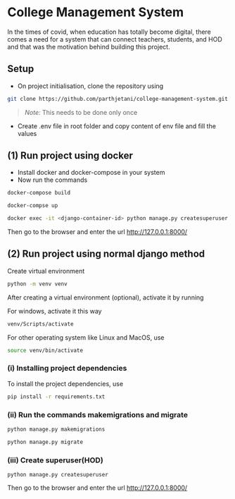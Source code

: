 # College Management System

In the times of covid, when education has totally become digital, there comes a need for a system that can connect
teachers, students, and HOD and that was the motivation behind building this project.

## Setup

- On project initialisation, clone the repository using

```sh
git clone https://github.com/parthjetani/college-management-system.git
```

> _Note:_ This needs to be done only once

- Create .env file in root folder and copy content of env file and fill the values

## (1) Run project using docker

- Install docker and docker-compose in your system
- Now run the commands

```sh
docker-compose build
```

```sh
docker-compse up
```

```sh
docker exec -it <django-container-id> python manage.py createsuperuser
```

Then go to the browser and enter the url http://127.0.0.1:8000/

## (2) Run project using normal django method

Create virtual environment

```sh
python -m venv venv
```

After creating a virtual environment (optional), activate it by running

For windows, activate it this way

```sh
venv/Scripts/activate
```

For other operating system like Linux and MacOS, use

```sh
source venv/bin/activate
```

### (i) Installing project dependencies

To install the project dependencies, use

```sh
pip install -r requirements.txt
```

### (ii) Run the commands makemigrations and migrate

```sh
python manage.py makemigrations
```

```sh
python manage.py migrate
```

### (iii) Create superuser(HOD)

```shell
python manage.py createsuperuser
```

Then go to the browser and enter the url http://127.0.0.1:8000/
